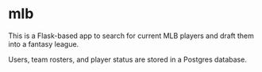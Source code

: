 # mlb
This is a Flask-based app to search for current MLB players and draft them into a fantasy league.

Users, team rosters, and player status are stored in a Postgres database.
